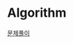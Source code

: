 # Algorithm

[문제풀이](https://github.com/ddangju/Algorithm/tree/main/%EB%AC%B8%EC%A0%9C%ED%92%80%EC%9D%B4)
